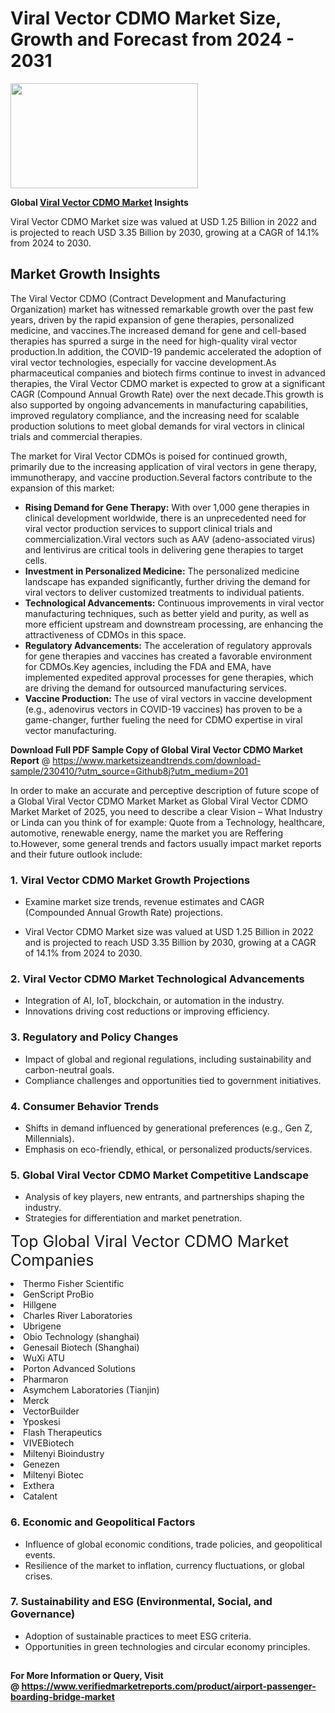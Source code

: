 <H1>Viral Vector CDMO Market Size, Growth and Forecast from 2024 - 2031</H1><img class="aligncenter size-medium wp-image-584254" src="https://thirdeyenews.in/wp-content/uploads/2024/09/Global-Market-Research-300x168.jpeg" alt="" width="300" height="168" /><p><strong>Global&nbsp;<a href="https://www.marketsizeandtrends.com/download-sample/230410/?utm_source=Github8j?utm_medium=201">Viral Vector CDMO Market</a> Insights</strong></p><p>Viral Vector CDMO Market size was valued at USD 1.25 Billion in 2022 and is projected to reach USD 3.35 Billion by 2030, growing at a CAGR of 14.1% from 2024 to 2030.</p><p><h2>Market Growth Insights</h2> <p>The Viral Vector CDMO (Contract Development and Manufacturing Organization) market has witnessed remarkable growth over the past few years, driven by the rapid expansion of gene therapies, personalized medicine, and vaccines.The increased demand for gene and cell-based therapies has spurred a surge in the need for high-quality viral vector production.In addition, the COVID-19 pandemic accelerated the adoption of viral vector technologies, especially for vaccine development.As pharmaceutical companies and biotech firms continue to invest in advanced therapies, the Viral Vector CDMO market is expected to grow at a significant CAGR (Compound Annual Growth Rate) over the next decade.This growth is also supported by ongoing advancements in manufacturing capabilities, improved regulatory compliance, and the increasing need for scalable production solutions to meet global demands for viral vectors in clinical trials and commercial therapies.</p> <p>The market for Viral Vector CDMOs is poised for continued growth, primarily due to the increasing application of viral vectors in gene therapy, immunotherapy, and vaccine production.Several factors contribute to the expansion of this market: <ul> <li><strong>Rising Demand for Gene Therapy:</strong> With over 1,000 gene therapies in clinical development worldwide, there is an unprecedented need for viral vector production services to support clinical trials and commercialization.Viral vectors such as AAV (adeno-associated virus) and lentivirus are critical tools in delivering gene therapies to target cells.</li> <li><strong>Investment in Personalized Medicine:</strong> The personalized medicine landscape has expanded significantly, further driving the demand for viral vectors to deliver customized treatments to individual patients.</li> <li><strong>Technological Advancements:</strong> Continuous improvements in viral vector manufacturing techniques, such as better yield and purity, as well as more efficient upstream and downstream processing, are enhancing the attractiveness of CDMOs in this space.</li> <li><strong>Regulatory Advancements:</strong> The acceleration of regulatory approvals for gene therapies and vaccines has created a favorable environment for CDMOs.Key agencies, including the FDA and EMA, have implemented expedited approval processes for gene therapies, which are driving the demand for outsourced manufacturing services.</li> <li><strong>Vaccine Production:</strong> The use of viral vectors in vaccine development (e.g., adenovirus vectors in COVID-19 vaccines) has proven to be a game-changer, further fueling the need for CDMO expertise in viral vector manufacturing.</li> </ul> </p> <p><span class=""><strong>Download Full PDF Sample Copy of Global Viral Vector CDMO Market Report</strong> @ <a href="https://www.marketsizeandtrends.com/download-sample/230410/?utm_source=Github8j?utm_medium=201" target="_blank">https://www.marketsizeandtrends.com/download-sample/230410/?utm_source=Github8j?utm_medium=201</a></span></p><p>In order to make an accurate and perceptive description of future scope of a Global&nbsp;Viral Vector CDMO Market Market as Global&nbsp;Viral Vector CDMO Market Market of 2025, you need to describe a clear Vision &ndash; What Industry or Linda can you think of for example: Quote from a Technology, healthcare, automotive, renewable energy, name the market you are Reffering to.However, some general trends and factors usually impact market reports and their future outlook include:</p><h3>1.&nbsp;<strong>Viral Vector CDMO Market Growth Projections</strong></h3><ul><li>Examine market size trends, revenue estimates and CAGR (Compounded Annual Growth Rate) projections.</li><li><p>Viral Vector CDMO Market size was valued at USD 1.25 Billion in 2022 and is projected to reach USD 3.35 Billion by 2030, growing at a CAGR of 14.1% from 2024 to 2030.</p></li></ul><h3>2.&nbsp;<strong>Viral Vector CDMO Market Technological Advancements</strong></h3><ul><li>Integration of AI, IoT, blockchain, or automation in the industry.</li><li>Innovations driving cost reductions or improving efficiency.</li></ul><h3>3.&nbsp;<strong>Regulatory and Policy Changes</strong></h3><ul><li>Impact of global and regional regulations, including sustainability and carbon-neutral goals.</li><li>Compliance challenges and opportunities tied to government initiatives.</li></ul><h3>4.&nbsp;<strong>Consumer Behavior Trends</strong></h3><ul><li>Shifts in demand influenced by generational preferences (e.g., Gen Z, Millennials).</li><li>Emphasis on eco-friendly, ethical, or personalized products/services.</li></ul><h3>5.&nbsp;<strong>Global Viral Vector CDMO Market Competitive Landscape</strong></h3><ul><li>Analysis of key players, new entrants, and partnerships shaping the industry.</li><li>Strategies for differentiation and market penetration.</li></ul><p data-pm-slice="1 1 []"><span style="color: inherit; font-family: inherit; font-size: 25px;">Top Global Viral Vector CDMO Market Companies</span></p><div class="" data-test-id=""><p><li>Thermo Fisher Scientific</li><li> GenScript ProBio</li><li> Hillgene</li><li> Charles River Laboratories</li><li> Ubrigene</li><li> Obio Technology (shanghai)</li><li> Genesail Biotech (Shanghai)</li><li> WuXi ATU</li><li> Porton Advanced Solutions</li><li> Pharmaron</li><li> Asymchem Laboratories (Tianjin)</li><li> Merck</li><li> VectorBuilder</li><li> Yposkesi</li><li> Flash Therapeutics</li><li> VIVEBiotech</li><li> Miltenyi Bioindustry</li><li> Genezen</li><li> Miltenyi Biotec</li><li> Exthera</li><li> Catalent</li></p></div><h3>6.&nbsp;<strong>Economic and Geopolitical Factors</strong></h3><ul><li>Influence of global economic conditions, trade policies, and geopolitical events.</li><li>Resilience of the market to inflation, currency fluctuations, or global crises.</li></ul><h3>7.&nbsp;<strong>Sustainability and ESG (Environmental, Social, and Governance)</strong></h3><ul><li>Adoption of sustainable practices to meet ESG criteria.</li><li>Opportunities in green technologies and circular economy principles.</li></ul><h2><strong style="font-size: 14px;">For More Information or Query, Visit @&nbsp;</strong><a style="background-color: #ffffff; font-size: 14px;" href="https://www.marketsizeandtrends.com/report/viral-vector-cdmo-market/" target="_blank">https://www.verifiedmarketreports.com/product/airport-passenger-boarding-bridge-market</a></h2>
